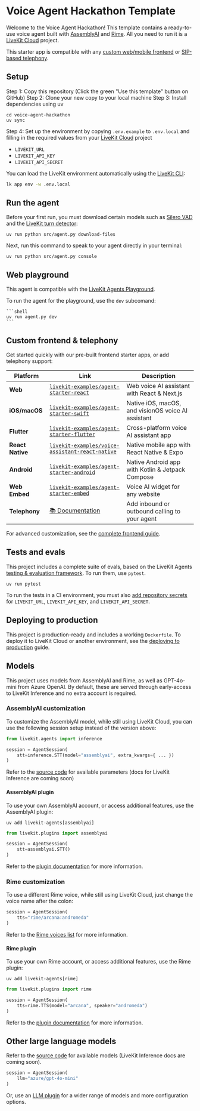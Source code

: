 # Voice Agent Hackathon Template

Welcome to the Voice Agent Hackathon! This template contains a ready-to-use voice agent built with [AssemblyAI](https://assemblyai.com) and [Rime](https://rime.ai). All you need to run it is a [LiveKit Cloud](https://cloud.livekit.io) project.

This starter app is compatible with any [custom web/mobile frontend](https://docs.livekit.io/agents/start/frontend/) or [SIP-based telephony](https://docs.livekit.io/agents/start/telephony/).

## Setup

Step 1: Copy this repository (Click the green "Use this template" button on GitHub)
Step 2: Clone your new copy to your local machine
Step 3: Install dependencies using uv

```console
cd voice-agent-hackathon
uv sync
```

Step 4: Set up the environment by copying `.env.example` to `.env.local` and filling in the required values from your [LiveKit Cloud](https://cloud.livekit.io) project

- `LIVEKIT_URL`
- `LIVEKIT_API_KEY`
- `LIVEKIT_API_SECRET`

You can load the LiveKit environment automatically using the [LiveKit CLI](https://docs.livekit.io/home/cli/cli-setup):

```bash
lk app env -w .env.local
```

## Run the agent

Before your first run, you must download certain models such as [Silero VAD](https://docs.livekit.io/agents/build/turns/vad/) and the [LiveKit turn detector](https://docs.livekit.io/agents/build/turns/turn-detector/):

```console
uv run python src/agent.py download-files
```

Next, run this command to speak to your agent directly in your terminal:

```console
uv run python src/agent.py console
```

## Web playground

This agent is compatible with the [LiveKit Agents Playground](https://agents-playground.livekit.io). 

To run the agent for the playground, use the `dev` subcomand:

    ```shell
    uv run agent.py dev
    ```

## Custom frontend & telephony

Get started quickly with our pre-built frontend starter apps, or add telephony support:

| Platform | Link | Description |
|----------|----------|-------------|
| **Web** | [`livekit-examples/agent-starter-react`](https://github.com/livekit-examples/agent-starter-react) | Web voice AI assistant with React & Next.js |
| **iOS/macOS** | [`livekit-examples/agent-starter-swift`](https://github.com/livekit-examples/agent-starter-swift) | Native iOS, macOS, and visionOS voice AI assistant |
| **Flutter** | [`livekit-examples/agent-starter-flutter`](https://github.com/livekit-examples/agent-starter-flutter) | Cross-platform voice AI assistant app |
| **React Native** | [`livekit-examples/voice-assistant-react-native`](https://github.com/livekit-examples/voice-assistant-react-native) | Native mobile app with React Native & Expo |
| **Android** | [`livekit-examples/agent-starter-android`](https://github.com/livekit-examples/agent-starter-android) | Native Android app with Kotlin & Jetpack Compose |
| **Web Embed** | [`livekit-examples/agent-starter-embed`](https://github.com/livekit-examples/agent-starter-embed) | Voice AI widget for any website |
| **Telephony** | [📚 Documentation](https://docs.livekit.io/agents/start/telephony/) | Add inbound or outbound calling to your agent |

For advanced customization, see the [complete frontend guide](https://docs.livekit.io/agents/start/frontend/).

## Tests and evals

This project includes a complete suite of evals, based on the LiveKit Agents [testing & evaluation framework](https://docs.livekit.io/agents/build/testing/). To run them, use `pytest`.

```console
uv run pytest
```

To run the tests in a CI environment, you must also [add repository secrets](https://docs.github.com/en/actions/how-tos/writing-workflows/choosing-what-your-workflow-does/using-secrets-in-github-actions) for `LIVEKIT_URL`, `LIVEKIT_API_KEY`, and `LIVEKIT_API_SECRET`.

## Deploying to production

This project is production-ready and includes a working `Dockerfile`. To deploy it to LiveKit Cloud or another environment, see the [deploying to production](https://docs.livekit.io/agents/ops/deployment/) guide.

## Models

This project uses models from AssemblyAI and Rime, as well as GPT-4o-mini from Azure OpenAI. By default, these are served through early-access to LiveKit Inference and no extra account is required.

### AssemblyAI customization

To customize the AssemblyAI model, while still using LiveKit Cloud, you can use the following session setup instead of the version above:

```python
from livekit.agents import inference

session = AgentSession(
    stt=inference.STT(model="assemblyai", extra_kwargs={ ... })
)
```

Refer to the [source code](https://github.com/livekit/agents/blob/main/livekit-agents/livekit/agents/inference/stt.py#L57) for available parameters (docs for LiveKit Inference are coming soon)

#### AssemblyAI plugin

To use your own AssemblyAI account, or access additional features, use the AssemblyAI plugin:

```shell
uv add livekit-agents[assemblyai]
```

```python
from livekit.plugins import assemblyai

session = AgentSession(
    stt=assemblyai.STT()
)
```

Refer to the [plugin documentation](https://docs.livekit.io/agents/integrations/stt/assemblyai/) for more information.

### Rime customization

To use a different Rime voice, while still using LiveKit Cloud, just change the voice name after the colon:

```python
session = AgentSession(
    tts="rime/arcana:andromeda"
)
```

Refer to the [Rime voices list](https://docs.rime.ai/api-reference/voices) for more information.

#### Rime plugin

To use your own Rime account, or access additional features, use the Rime plugin:

```shell
uv add livekit-agents[rime]
```

```python
from livekit.plugins import rime

session = AgentSession(
    tts=rime.TTS(model="arcana", speaker="andromeda")
)
```

Refer to the [plugin documentation](https://docs.livekit.io/agents/integrations/tts/rime/) for more information.


## Other large language models

Refer to the [source code](https://github.com/livekit/agents/blob/main/livekit-agents/livekit/agents/inference/llm.py) for available models (LiveKit Inference docs are coming soon).

```python
session = AgentSession(
    llm="azure/gpt-4o-mini"
)
```

Or, use an [LLM plugin](https://docs.livekit.io/agents/integrations/llm/) for a wider range of models and more configuration options.
